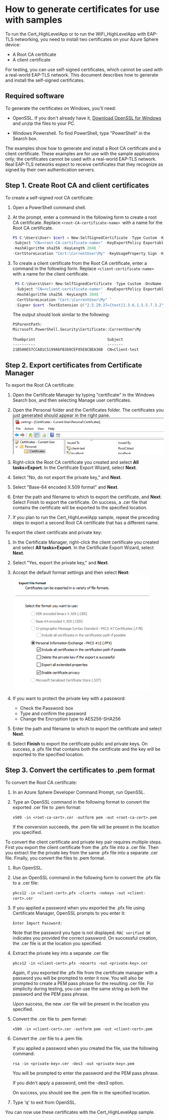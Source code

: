# How to generate certificates for use with samples

To run the Cert_HighLevelApp or to run the WiFi_HighLevelApp with EAP-TLS networking, you need to install two certificates on your Azure Sphere device:

- A Root CA certificate
- A client certificate

For testing, you can use self-signed certificates, which cannot be used with a real-world EAP-TLS network. This document describes how to generate and install the self-signed certificates. 

## Required software

To generate the certificates on Windows, you'll need:

- OpenSSL. If you don't already have it, [Download OpenSSL for Windows](https://sourceforge.net/projects/openssl/files/openssl-1.0.2j-fips-x86_64/openssl-1.0.2j-fips-x86_64.zip/download) and unzip the files to your PC.

- Windows Powershell. To find PowerShell, type "PowerShell" in the Search box.

The examples show how to generate and install a Root CA certificate and a client certificate. These examples are for use with the sample applications only; the certificates cannot be used with a real-world EAP-TLS network. Real EAP-TLS networks expect to receive certificates that they recognize as signed by their own authentication servers.

## Step 1. Create Root CA and client certificates

To create a self-signed root CA certificate:

1. Open a PowerShell command shell.

1. At the prompt, enter a command in the following form to create a root CA certificate. Replace `<root-CA-certificate-name> `with a name for the Root CA certificate.

    ```powershell
    PS C:\Users\User> $cert = New-SelfSignedCertificate -Type Custom -KeySpec Signature `
    -Subject "CN=<root-CA-certificate-name>" -KeyExportPolicy Exportable `
    -HashAlgorithm sha256 -KeyLength 2048 `
    -CertStoreLocation "Cert:\CurrentUser\My" -KeyUsageProperty Sign -KeyUsage CertSign
   ```

1. To create a client certificate from the Root CA certificate, enter a command in the following form. Replace `<client-certificate-name>` with a name for the client certificate.

   ```powershell
    PS C:\Users\User> New-SelfSignedCertificate -Type Custom -DnsName P2SChildCert -KeySpec Signature `
    -Subject "CN=<client-certificate-name>" -KeyExportPolicy Exportable `
    -HashAlgorithm sha256 -KeyLength 2048 `
    -CertStoreLocation "Cert:\CurrentUser\My" `
    -Signer $cert -TextExtension @("2.5.29.37={text}1.3.6.1.5.5.7.3.2")
    ```
 
   The output should look similar to the following:

   ```console
   PSParentPath: Microsoft.PowerShell.Security\Certificate::CurrentUser\My
 
   Thumbprint                                Subject
   ----------                                -------
   21B500E57CCA81C5199A6FB360CEF85E8CBEA36B  CN=Client-test
   ```

## Step 2. Export certificates from Certificate Manager

To export the Root CA certificate:

1. Open the Certificate Manager by typing "certificate" in the Windows Search box, and then selecting Manage user certificates.
1. Open the Personal folder and the Certificates folder. The certificates you just generated should appear in the right pane.  
   ![Certmgr with Personal folder open](certmgr.png)

1. Right-click the Root CA certificate you created and select **All tasks>Export**. In the Certificate Export Wizard, select **Next**.
1. Select "No, do not export the private key," and **Next**.
1. Select "Base-64 encoded X.509 format" and **Next**.
1. Enter the path and filename to which to export the certificate, and **Next**. Select Finish to export the certificate. On success, a .cer file that contains the certificate will be exported to the specified location.
1. If you plan to run the Cert_HighLevelApp sample, repeat the preceding steps to export a second Root CA certificate that has a different name. 

To export the client certificate and private key:

1. In the Certificate Manager, right-click the client certificate you created and select **All tasks>Export**. In the Certificate Export Wizard, select **Next**.
1. Select "Yes, export the private key," and **Next**.
1. Accept the default format settings and then select **Next**:
   ![Options for client certificate export](client-export.png)
1. If you want to protect the private key with a password:

   - Check the Password: box
   - Type and confirm the password
   - Change the Encryption type to AES256-SHA256

1. Enter the path and filename to which to export the certificate and select **Next**.
1. Select **Finish** to export the certificate public and private keys. On success, a .pfx file that contains both the certificate and the key will be exported to the specified location.

## Step 3. Convert the certificates to .pem format

To convert the Root CA certificate:

1. In an Azure Sphere Developer Command Prompt, run OpenSSL. 
1. Type an OpenSSL command in the following format to convert the exported .cer file to .pem format:

   `x509 -in <root-ca-cert>.cer -outform pem -out <root-ca-cert>.pem`

   If the conversion succeeds, the .pem file will be present in the location you specified.

To convert the client certificate and private key pair requires multiple steps. First you export the client certificate from the .pfx file into a .cer file. Then you extract the the private key from the same .pfx file into a separate .cer file. Finally, you convert the files to .pem format.

1. Run OpenSSL.
1. Use an OpenSSL command in the following form to convert the .pfx file to a .cer file: 

   `pkcs12 -in <client-cert>.pfx -clcerts -nokeys -out <client-cert>.cer`

1. If you applied a password when you exported the .pfx file using Certificate Manager, OpenSSL prompts to you enter it:

   `Enter Import Password:`

   Note that the password you type is not displayed. `MAC verified OK` indicates you provided the correct password. On successful creation, the .cer file is at the location you specified.

1. Extract the private key into a separate .cer file:

   `pkcs12 -in <client-cert>.pfx -nocerts -out <private-key>.cer`

   Again, if you exported the .pfx file from the certificate manager with a password you will be prompted to enter it now. You will also be prompted to create a PEM pass phrase for the resulting .cer file. For simplicity during testing, you can use the same string as both the password and the PEM pass phrase.
   
    Upon success, the new <private-key>.cer file will be present in the location you specified. 

1. Convert the <client-cert>.cer file to .pem format:

   `x509 -in <client-cert>.cer -outform pem -out <client-cert>.pem`

1. Convert the <private-key>.cer file to a <private-key>.pem file.

   If you applied a password when you created the file, use the following command:

   `rsa -in <private-key>.cer -des3 -out <private-key>.pem`

   You will be prompted to enter the password and the PEM pass phrase.

    If you didn't apply a password, omit the -des3 option.

    On success, you should see the .pem file in the specified location.

1. Type 'q' to exit from OpenSSL.

You can now use these certificates with the Cert_HighLevelApp sample.
